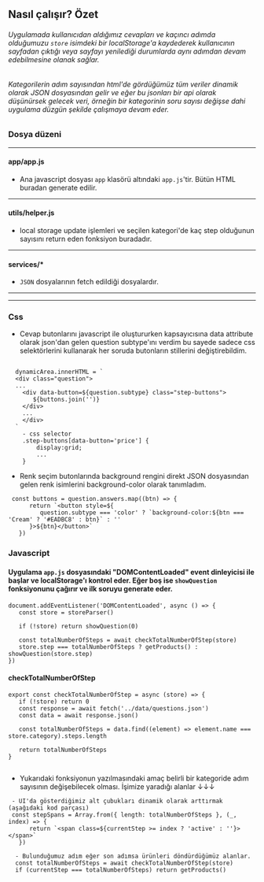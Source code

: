 ## Nasıl çalışır? Özet

###### Uygulamada kullanıcıdan aldığımız cevapları ve kaçıncı adımda olduğumuzu `store` isimdeki bir localStorage'a kaydederek kullanıcının sayfadan çıktığı veya sayfayı yenilediği durumlarda aynı adımdan devam edebilmesine olanak sağlar.

###### Kategorilerin adım sayısından html'de gördüğümüz tüm veriler dinamik olarak JSON dosyasından gelir ve eğer bu jsonları bir api olarak düşünürsek gelecek veri, örneğin bir kategorinin soru sayısı değişse dahi uygulama düzgün şekilde çalışmaya devam eder.

### Dosya düzeni

---

#### app/app.js

-  Ana javascript dosyası `app` klasörü altındaki `app.js`'tir. Bütün HTML buradan generate edilir.

---

#### utils/helper.js

-  local storage update işlemleri ve seçilen kategori'de kaç step olduğunun sayısını return eden fonksiyon buradadır.

---

#### services/\*

-  `JSON` dosyalarının fetch edildiği dosyalardır.

---

---

### Css

-  Cevap butonlarını javascript ile oluştururken kapsayıcısına data attribute olarak json'dan gelen question subtype'ını verdim bu sayede sadece css selektörlerini kullanarak her soruda butonların stillerini değiştirebildim.

```

  dynamicArea.innerHTML = `
  <div class="question">
  ...
    <div data-button=${question.subtype} class="step-buttons">
       ${buttons.join('')}
    </div>
    ...
    </div>
  `
    - css selector
    .step-buttons[data-button='price'] {
        display:grid;
        ...
    }

```

-  Renk seçim butonlarında background rengini direkt JSON dosyasından gelen renk isimlerini background-color olarak tanımladım.

```
 const buttons = question.answers.map((btn) => {
      return `<button style=${
         question.subtype === 'color' ? `background-color:${btn === 'Cream' ? '#EADBC8' : btn}` : ''
      }>${btn}</button>`
   })
```

### Javascript

#### Uygulama `app.js` dosyasındaki "DOMContentLoaded" event dinleyicisi ile başlar ve localStorage'ı kontrol eder. Eğer boş ise `showQuestion` fonksiyonunu çağırır ve ilk soruyu generate eder.

```
document.addEventListener('DOMContentLoaded', async () => {
   const store = storeParser()

   if (!store) return showQuestion(0)

   const totalNumberOfSteps = await checkTotalNumberOfStep(store)
   store.step === totalNumberOfSteps ? getProducts() : showQuestion(store.step)
})

```

#### checkTotalNumberOfStep

```
export const checkTotalNumberOfStep = async (store) => {
   if (!store) return 0
   const response = await fetch('../data/questions.json')
   const data = await response.json()

   const totalNumberOfSteps = data.find((element) => element.name === store.category).steps.length

   return totalNumberOfSteps
}


```

-  Yukarıdaki fonksiyonun yazılmasındaki amaç belirli bir kategoride adım sayısının değişebilecek olması. İşimize yaradığı alanlar ↓↓↓

```
 - UI'da gösterdiğimiz alt çubukları dinamik olarak arttırmak (aşağıdaki kod parçası)
 const stepSpans = Array.from({ length: totalNumberOfSteps }, (_, index) => {
      return `<span class=${currentStep >= index ? 'active' : ''}></span>`
   })

```

```
  - Bulunduğumuz adım eğer son adımsa ürünleri döndürdüğümüz alanlar.
  const totalNumberOfSteps = await checkTotalNumberOfStep(store)
  if (currentStep === totalNumberOfSteps) return getProducts()

```
